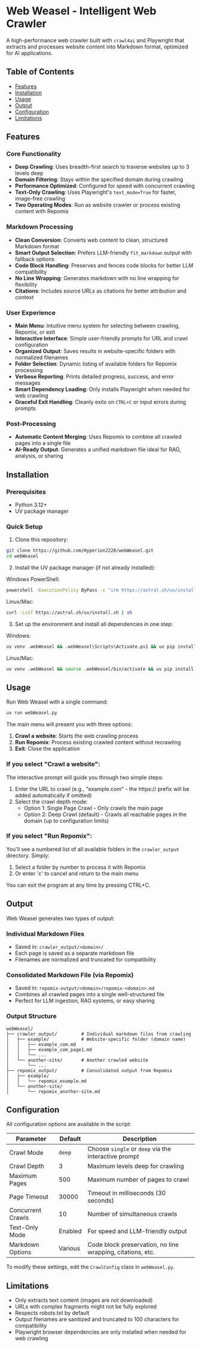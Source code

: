 # Web Weasel - Intelligent Web Crawler

A high-performance web crawler built with `crawl4ai` and Playwright that extracts and processes website content into Markdown format, optimized for AI applications.

## Table of Contents
- [Features](#features)
- [Installation](#installation)
- [Usage](#usage)
- [Output](#output)
- [Configuration](#configuration)
- [Limitations](#limitations)

## Features

### Core Functionality
- **Deep Crawling**: Uses breadth-first search to traverse websites up to 3 levels deep
- **Domain Filtering**: Stays within the specified domain during crawling
- **Performance Optimized**: Configured for speed with concurrent crawling
- **Text-Only Crawling**: Uses Playwright's `text_mode=True` for faster, image-free crawling
- **Two Operating Modes**: Run as website crawler or process existing content with Repomix

### Markdown Processing
- **Clean Conversion**: Converts web content to clean, structured Markdown format
- **Smart Output Selection**: Prefers LLM-friendly `fit_markdown` output with fallback options
- **Code Block Handling**: Preserves and fences code blocks for better LLM compatibility
- **No Line Wrapping**: Generates markdown with no line wrapping for flexibility
- **Citations**: Includes source URLs as citations for better attribution and context

### User Experience
- **Main Menu**: Intuitive menu system for selecting between crawling, Repomix, or exit
- **Interactive Interface**: Simple user-friendly prompts for URL and crawl configuration
- **Organized Output**: Saves results in website-specific folders with normalized filenames
- **Folder Selection**: Dynamic listing of available folders for Repomix processing
- **Verbose Reporting**: Prints detailed progress, success, and error messages
- **Smart Dependency Loading**: Only installs Playwright when needed for web crawling
- **Graceful Exit Handling**: Cleanly exits on `CTRL+C` or input errors during prompts

### Post-Processing
- **Automatic Content Merging**: Uses Repomix to combine all crawled pages into a single file
- **AI-Ready Output**: Generates a unified markdown file ideal for RAG, analysis, or sharing

## Installation

### Prerequisites
- Python 3.12+
- UV package manager

### Quick Setup

1. Clone this repository:
```bash
git clone https://github.com/Hyperion2220/webWeasel.git
cd webWeasel
```

2. Install the UV package manager (if not already installed):

Windows PowerShell:
```bash
powershell -ExecutionPolicy ByPass -c "irm https://astral.sh/uv/install.ps1 | iex"
```

Linux/Mac:
```bash
curl -LsSf https://astral.sh/uv/install.sh | sh
```

3. Set up the environment and install all dependencies in one step:

Windows:
```bash
uv venv .webWeasel && .webWeasel\Scripts\Activate.ps1 && uv pip install -U crawl4ai playwright repomix
```

Linux/Mac:
```bash
uv venv .webWeasel && source .webWeasel/bin/activate && uv pip install -U crawl4ai playwright repomix
```

## Usage

Run Web Weasel with a single command:

```bash
uv run webWeasel.py
```

The main menu will present you with three options:

1. **Crawl a website**: Starts the web crawling process
2. **Run Repomix**: Process existing crawled content without recrawling
3. **Exit**: Close the application

### If you select "Crawl a website":

The interactive prompt will guide you through two simple steps:

1. Enter the URL to crawl (e.g., "example.com" - the https:// prefix will be added automatically if omitted)
2. Select the crawl depth mode:
   - Option 1: Single Page Crawl - Only crawls the main page
   - Option 2: Deep Crawl (default) - Crawls all reachable pages in the domain (up to configuration limits)

### If you select "Run Repomix":

You'll see a numbered list of all available folders in the `crawler_output` directory. Simply:
1. Select a folder by number to process it with Repomix
2. Or enter 'c' to cancel and return to the main menu

You can exit the program at any time by pressing CTRL+C.

## Output

Web Weasel generates two types of output:

### Individual Markdown Files
- Saved in: `crawler_output/<domain>/`
- Each page is saved as a separate markdown file
- Filenames are normalized and truncated for compatibility

### Consolidated Markdown File (via Repomix)
- Saved in: `repomix-output/<domain>/repomix-<domain>.md`
- Combines all crawled pages into a single well-structured file
- Perfect for LLM ingestion, RAG systems, or easy sharing

### Output Structure
```
webWeasel/
├── crawler_output/         # Individual markdown files from crawling
│   ├── example/            # Website-specific folder (domain name)
│   │   ├── example_com.md
│   │   ├── example_com_page1.md
│   │   └── ...
│   └── another-site/       # Another crawled website
│       └── ...
├── repomix_output/         # Consolidated output from Repomix
│   ├── example/
│   │   └── repomix_example.md
│   └── another-site/
│       └── repomix_another-site.md
```

## Configuration

All configuration options are available in the script:

| Parameter | Default | Description |
|-----------|---------|-------------|
| Crawl Mode | `deep` | Choose `single` or `deep` via the interactive prompt |
| Crawl Depth | 3 | Maximum levels deep for crawling |
| Maximum Pages | 500 | Maximum number of pages to crawl |
| Page Timeout | 30000 | Timeout in milliseconds (30 seconds) |
| Concurrent Crawls | 10 | Number of simultaneous crawls |
| Text-Only Mode | Enabled | For speed and LLM-friendly output |
| Markdown Options | Various | Code block preservation, no line wrapping, citations, etc. |

To modify these settings, edit the `CrawlConfig` class in `webWeasel.py`.

## Limitations

- Only extracts text content (images are not downloaded)
- URLs with complex fragments might not be fully explored
- Respects robots.txt by default
- Output filenames are sanitized and truncated to 100 characters for compatibility
- Playwright browser dependencies are only installed when needed for web crawling